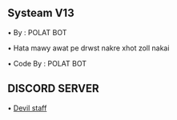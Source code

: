 ## Systeam V13

• By : POLAT BOT

• Hata mawy awat pe drwst nakre xhot zoll nakai

• Code By : POLAT BOT


## DISCORD SERVER
• [Devil staff](https://discord.gg/8tDDakN4Sq)


